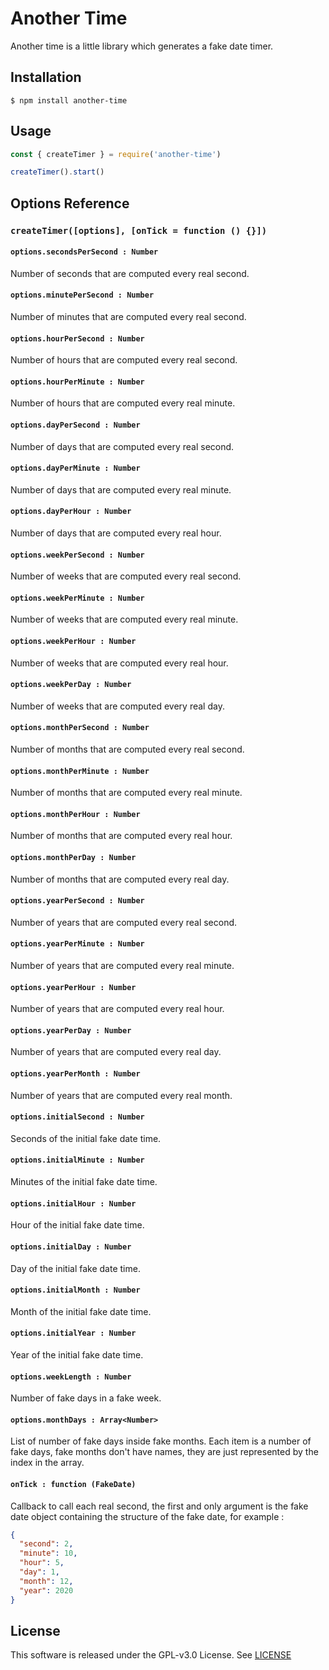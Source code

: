 # Another Time

Another time is a little library which generates a fake date timer.

## Installation

```shell
$ npm install another-time
```

## Usage

```javascript
const { createTimer } = require('another-time')

createTimer().start()
```

## Options Reference

### `createTimer([options], [onTick = function () {}])`

#### `options.secondsPerSecond : Number`

Number of seconds that are computed every real second.

#### `options.minutePerSecond : Number`

Number of minutes that are computed every real second.

#### `options.hourPerSecond : Number`

Number of hours that are computed every real second.

#### `options.hourPerMinute : Number`

Number of hours that are computed every real minute.

#### `options.dayPerSecond : Number`

Number of days that are computed every real second.

#### `options.dayPerMinute : Number`

Number of days that are computed every real minute.

#### `options.dayPerHour : Number`

Number of days that are computed every real hour.

#### `options.weekPerSecond : Number`

Number of weeks that are computed every real second.

#### `options.weekPerMinute : Number`

Number of weeks that are computed every real minute.

#### `options.weekPerHour : Number`

Number of weeks that are computed every real hour.

#### `options.weekPerDay : Number`

Number of weeks that are computed every real day.

#### `options.monthPerSecond : Number`

Number of months that are computed every real second.

#### `options.monthPerMinute : Number`

Number of months that are computed every real minute.

#### `options.monthPerHour : Number`

Number of months that are computed every real hour.

#### `options.monthPerDay : Number`

Number of months that are computed every real day.

#### `options.yearPerSecond : Number`

Number of years that are computed every real second.

#### `options.yearPerMinute : Number`

Number of years that are computed every real minute.

#### `options.yearPerHour : Number`

Number of years that are computed every real hour.

#### `options.yearPerDay : Number`

Number of years that are computed every real day.

#### `options.yearPerMonth : Number`

Number of years that are computed every real month.

#### `options.initialSecond : Number`

Seconds of the initial fake date time.

#### `options.initialMinute : Number`

Minutes of the initial fake date time.

#### `options.initialHour : Number`

Hour of the initial fake date time.

#### `options.initialDay : Number`

Day of the initial fake date time.

#### `options.initialMonth : Number`

Month of the initial fake date time.

#### `options.initialYear : Number`

Year of the initial fake date time.

#### `options.weekLength : Number`

Number of fake days in a fake week.

#### `options.monthDays : Array<Number>`

List of number of fake days inside fake months. Each item is a number of fake days, fake months don't have names, they are just represented by the index in the array.

#### `onTick : function (FakeDate)`

Callback to call each real second, the first and only argument is the fake date object containing the structure of the fake date, for example :

```json
{
  "second": 2,
  "minute": 10,
  "hour": 5,
  "day": 1,
  "month": 12,
  "year": 2020
}
```

## License

This software is released under the GPL-v3.0 License. See [LICENSE](/LICENSE)
